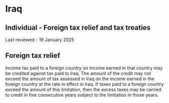 # Iraq
## Individual - Foreign tax relief and tax treaties
Last reviewed - 19 January 2025
## Foreign tax relief
Income tax paid to a foreign country on income earned in that country may be credited against tax paid to Iraq. The amount of the credit may not exceed the amount of tax assessed in Iraq on the income earned in the foreign country at the rate in effect in Iraq. If taxes paid to a foreign country exceed the amount of this limitation, then the excess taxes may be carried to credit in five consecutive years subject to the limitation in those years.
